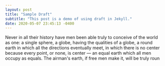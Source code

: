 ```yaml
---
layout: post
title: "Sample Draft"
subtitle: "This post is a demo of using draft in Jekyll."
date: 2020-05-07 23:45:13 -0400
---
```


Never in all their history have men been able truly to conceive of the world as one: a single sphere, a globe, having the qualities of a globe, a round earth in which all the directions eventually meet, in which there is no center because every point, or none, is center — an equal earth which all men occupy as equals. The airman's earth, if free men make it, will be truly roun